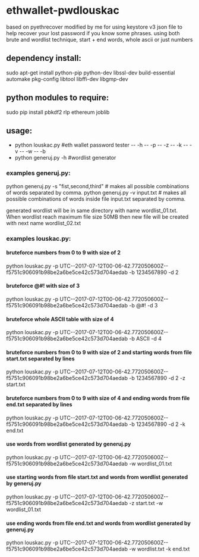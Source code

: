 # ethwallet-pwdlouskac
based on pyethrecover modified by me for using keystore v3 json file to help recover your lost password if you know some phrases.
using both brute and wordlist technique, start + end words, whole ascii or just numbers

## dependency install:
sudo apt-get install python-pip python-dev libssl-dev build-essential automake pkg-config libtool libffi-dev libgmp-dev

## python modules to require:
sudo pip install pbkdf2 rlp ethereum joblib

## usage:

- python louskac.py  #eth wallet password tester
-- -h
-- -p
-- -z
-- -k
-- -v
-- -w
-- -b
- python generuj.py -h #wordlist generator

### examples generuj.py:
 
  python generuj.py -s "fist,second,third"      # makes all possible combinations of words separated by comma.
  python generuj.py -v input.txt                # makes all possible combinations of words inside file input.txt separated by comma.

  generated wordlist will be in same directory with name wordlist_01.txt. 
  When wordlist reach maximum file size 50MB then new file will be created with next name wordlist_02.txt

### examples louskac.py:
  #### bruteforce numbers from 0 to 9 with size of 2
  python louskac.py -p UTC--2017-07-12T00-06-42.772050600Z--f5751c906091b98be2a6be5ce42c573d704aedab -b 1234567890 -d 2
  
  #### bruteforce @#! with size of 3
  python louskac.py -p UTC--2017-07-12T00-06-42.772050600Z--f5751c906091b98be2a6be5ce42c573d704aedab -b @#! -d 3
  
  #### bruteforce whole ASCII table with size of 4 
  python louskac.py -p UTC--2017-07-12T00-06-42.772050600Z--f5751c906091b98be2a6be5ce42c573d704aedab -b ASCII -d 4
  
  #### bruteforce numbers from 0 to 9 with size of 2 and starting words from file start.txt separated by lines
  python louskac.py -p UTC--2017-07-12T00-06-42.772050600Z--f5751c906091b98be2a6be5ce42c573d704aedab -b 1234567890 -d 2 -z start.txt
  
  #### bruteforce numbers from 0 to 9 with size of 4 and ending words from file end.txt separated by lines
  python louskac.py -p UTC--2017-07-12T00-06-42.772050600Z--f5751c906091b98be2a6be5ce42c573d704aedab -b 1234567890 -d 2 -k end.txt
  
  #### use words from wordlist generated by generuj.py
  python louskac.py -p UTC--2017-07-12T00-06-42.772050600Z--f5751c906091b98be2a6be5ce42c573d704aedab -w wordlist_01.txt
  
  #### use starting words from file start.txt and words from wordlist generated by generuj.py
  python louskac.py -p UTC--2017-07-12T00-06-42.772050600Z--f5751c906091b98be2a6be5ce42c573d704aedab -z start.txt -w wordlist_01.txt
  
  
  #### use ending words from file end.txt and words from wordlist generated by generuj.py
  python louskac.py -p UTC--2017-07-12T00-06-42.772050600Z--f5751c906091b98be2a6be5ce42c573d704aedab -w wordlist.txt -k end.txt
  
  
